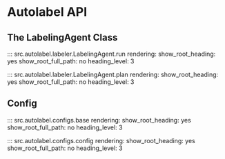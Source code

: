 # Autolabel API


## __The LabelingAgent Class__

::: src.autolabel.labeler.LabelingAgent.run
    rendering:
        show_root_heading: yes
        show_root_full_path: no
        heading_level: 3

::: src.autolabel.labeler.LabelingAgent.plan
    rendering:
        show_root_heading: yes
        show_root_full_path: no
        heading_level: 3


## __Config__

::: src.autolabel.configs.base
    rendering:
        show_root_heading: yes
        show_root_full_path: no
        heading_level: 3

::: src.autolabel.configs.config
    rendering:
        show_root_heading: yes
        show_root_full_path: no
        heading_level: 3